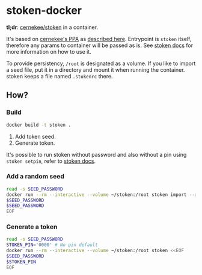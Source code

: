 # stoken-docker

**tl;dr**: [cernekee/stoken](https://github.com/cernekee/stoken) in a container. 

It's based  on [cernekee's PPA](https://launchpad.net/~cernekee/+archive/ppa) as [described here](https://sourceforge.net/p/stoken/wiki/Home/).
Entrypoint is `stoken` itself, therefore any params to container will be passed as is. See [stoken docs](https://github.com/cernekee/stoken#usage) for more information on how to use it.

To provide persistency, `/root` is designated as a volume. If you like to import a seed file, put it in a directory and mount it when running the container. stoken keeps a file named `.stokenrc` there.

## How?

### Build

```bash
docker build -t stoken .
```

1. Add token seed.
2. Generate token.

It's possible to run stoken without password and also without a pin using `stoken setpin`, refer to [stoken docs](https://github.com/cernekee/stoken#usage).

### Add a random seed

```bash
read -s SEED_PASSWORD
docker run --rm --interactive --volume ~/stoken:/root stoken import --random <<EOF                                          
$SEED_PASSWORD
$SEED_PASSWORD
EOF
```

### Generate a token
```bash
read -s SEED_PASSWORD
STOKEN_PIN='0000' # No pin default
docker run --rm --interactive --volume ~/stoken:/root stoken <<EOF
$SEED_PASSWORD
$STOKEN_PIN
EOF
```

### 
